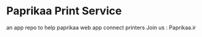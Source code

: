 # Paprikaa Print Service
an app repo to help paprikaa web app connect printers
Join us : Paprikaa.ir
